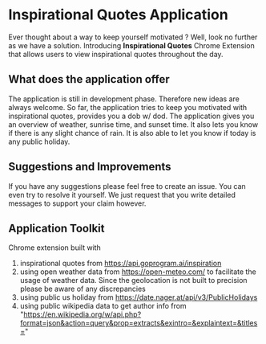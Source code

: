 <div align="left">
<h1> Inspirational Quotes Application </h1>
<p>
Ever thought about a way to keep yourself motivated ? Well, look no further as we have a solution. Introducing <b>Inspirational Quotes</b> Chrome Extension that allows users to view inspirational quotes throughout the day.
</p>

<h2> What does the application offer </h2>
<p>
The application is still in development phase. Therefore new ideas are always welcome. So far, the application tries to keep you motivated with inspirational quotes, provides you a dob w/ dod. The application gives you an overview of weather, sunrise time, and sunset time. It also lets you know if there is any slight chance of rain. It is also able to let you know if today is any public holiday.
</p>

<h2>Suggestions and Improvements</h2>
<p>
If you have any suggestions please feel free to create an issue. You can even try to resolve it yourself. We just request that you write detailed messages to support your claim however.
</p>

<h2> Application Toolkit</h2>
<p>
Chrome extension built with

1. inspirational quotes from https://api.goprogram.ai/inspiration
2. using open weather data from https://open-meteo.com/ to facilitate the usage of weather data. Since the geolocation is not built to precision please be aware of any discrepancies
3. using public us holiday from https://date.nager.at/api/v3/PublicHolidays
4. using public wikipedia data to get author info from "https://en.wikipedia.org/w/api.php?format=json&action=query&prop=extracts&exintro=&explaintext=&titles="

</p>
